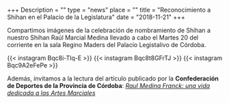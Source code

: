 +++
Description = ""
type = "news"
place = ""
title = "Reconocimiento a Shihan en el Palacio de la Legislatura"
date = "2018-11-21"
+++

Compartimos imágenes de la celebración de nombramiento de Shihan a nuestro Shihan Raúl Marcial Medina llevado a cabo el Martes 20 del corriente en la sala Regino Maders del Palacio Legistalivo de Córdoba.

{{< instagram Bqc8i-Tlq-E >}}
{{< instagram Bqc8t8GFrTJ >}}
{{< instagram Bqc9A2eFePe >}}

Además, invitamos a la lectura del artículo publicado por la **Confederación de Deportes de la Provincia de Córdoba**: *[Raul Medina Franck: una vida dedicada a las Artes Marciales](http://confedeportes-cba.blogspot.com/2018/11/aikido-raul-medina-franck-una-vida.html)*
